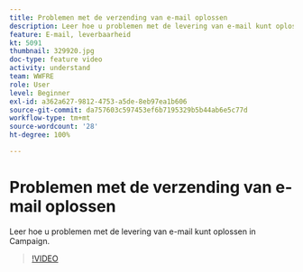 ```yaml
---
title: Problemen met de verzending van e-mail oplossen
description: Leer hoe u problemen met de levering van e-mail kunt oplossen in Campaign.
feature: E-mail, leverbaarheid
kt: 5091
thumbnail: 329920.jpg
doc-type: feature video
activity: understand
team: WWFRE
role: User
level: Beginner
exl-id: a362a627-9812-4753-a5de-8eb97ea1b606
source-git-commit: da757603c597453ef6b7195329b5b44ab6e5c77d
workflow-type: tm+mt
source-wordcount: '28'
ht-degree: 100%

---
```


# Problemen met de verzending van e-mail oplossen

Leer hoe u problemen met de levering van e-mail kunt oplossen in Campaign.

>[!VIDEO](https://video.tv.adobe.com/v/329920?quality=12)
